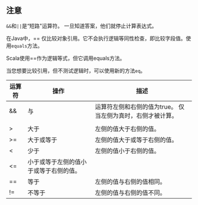 ## **注意**

`&&`和`||`是“短路"运算符。 一旦知道答案，他们就停止计算表达式。

在Java中，== 仅比较对象引用。它不会执行逻辑等同性检查，即比较字段值。使用`equals`方法。

Scala使用==作为逻辑等式，但它调用equals方法。

当您想要比较引用，但不测试逻辑时，可以使用新的方法`eq`。

| 运算符 | 操作 | 描述 |
| --- | --- | --- |
| && | 与 | 运算符左侧和右侧的值为true。 仅当左侧为真时，右侧才被计算。 |
| || | 或 | 左侧或右侧的至少一个值为true。仅当左边为假时才计算右侧。 |
| > | 大于 | 左侧的值大于右侧的值。 |
| >= | 大于或等于 | 左侧的值大于或等于右侧的值。 |
| < | 少于 | 左侧的值小于右侧的值。 |
| <= | 小于或等于左侧的值小于或等于右侧的值。 |  |
| == | 等于 | 左侧的值与右侧的值相同。 |
| != | 不等于 | 左侧的值与右侧的值不同。 |